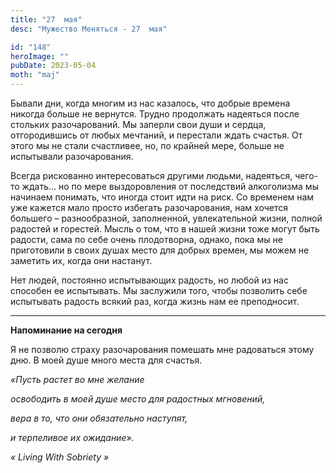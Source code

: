 ```yaml
---
title: "27  мая"
desc: "Мужество Меняться - 27  мая"

id: "148"
heroImage: ""
pubDate: 2023-05-04
moth: "maj"
---
```


Бывали дни, когда многим из нас казалось, что добрые времена никогда больше не
вернутся. Трудно продолжать надеяться после стольких разочарований. Мы заперли
свои души и сердца, отгородившись от любых мечтаний, и перестали ждать
счастья. От этого мы не стали счастливее, но, по крайней мере, больше не
испытывали разочарования.

Всегда рискованно интересоваться другими людьми, надеяться, чего-то ждать… но
по мере выздоровления от последствий алкоголизма мы начинаем понимать, что
иногда стоит идти на риск. Со временем нам уже кажется мало просто избегать
разочарования, нам хочется большего – разнообразной, заполненной,
увлекательной жизни, полной радостей и горестей. Мысль о том, что в нашей
жизни тоже могут быть радости, сама по себе очень плодотворна, однако, пока мы
не приготовили в своих душах место для добрых времен, мы можем не заметить их,
когда они настанут.

Нет людей, постоянно испытывающих радость, но любой из нас способен ее
испытывать. Мы заслужили того, чтобы позволить себе испытывать радость всякий
раз, когда жизнь нам ее преподносит.

---

**Напоминание на сегодня**

Я не позволю страху разочарования помешать мне радоваться этому дню. В моей
душе много места для счастья.

_«Пусть растет во мне желание_

_освободить в моей душе место для радостных мгновений,_

_вера в то, что они обязательно наступят,_

_и терпеливое их ожидание»._

_«_ _Living_ _With_ _Sobriety_ _»_
